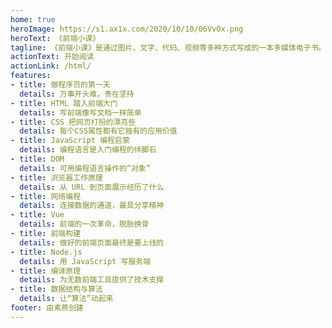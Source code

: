 ```yaml
---
home: true
heroImage: https://s1.ax1x.com/2020/10/10/06VvOx.png
heroText: 《前端小课》
tagline: 《前端小课》是通过图片、文字、代码、视频等多种方式写成的一本多媒体电子书。全书分为不同的小书，每本小书旨在讲透一个知识点。比如 CSS布局、JavaScript基础、动画。以最基础的编程知识为起点，即使不懂编程的小白也能够通过本书学会编程，顺利进入互联网行业。本书最大的特色是通过公众号+图书+网站形成一个闭环。读者可通过公众号实时获得最新的前端知识，并与作者实时互动；通过图书可以系统地学习前端知识，对前端知识形成一个整体的认识；通过网站可看到代码的实现运行效果。
actionText: 开始阅读
actionLink: /html/
features:
- title: 做程序员的第一天
  details: 万事开头难，贵在坚持
- title: HTML 踏入前端大门
  details: 写前端像写文档一样简单
- title: CSS 把网页打扮的漂亮些
  details: 每个CSS属性都有它独有的应用价值
- title: JavaScript 编程启蒙
  details: 编程语言是入门编程的绊脚石
- title: DOM
  details: 可用编程语言操作的“对象”
- title: 浏览器工作原理
  details: 从 URL 到页面展示经历了什么
- title: 网络编程
  details: 连接数据的通道，最具分享精神
- title: Vue
  details: 前端的一次革命，脱胎换骨
- title: 前端构建
  details: 做好的前端页面最终是要上线的
- title: Node.js
  details: 用 JavaScript 写服务端
- title: 编译原理
  details: 为无数前端工具提供了技术支撑
- title: 数据结构与算法
  details: 让“算法”动起来
footer: 由素燕创建
---
```


